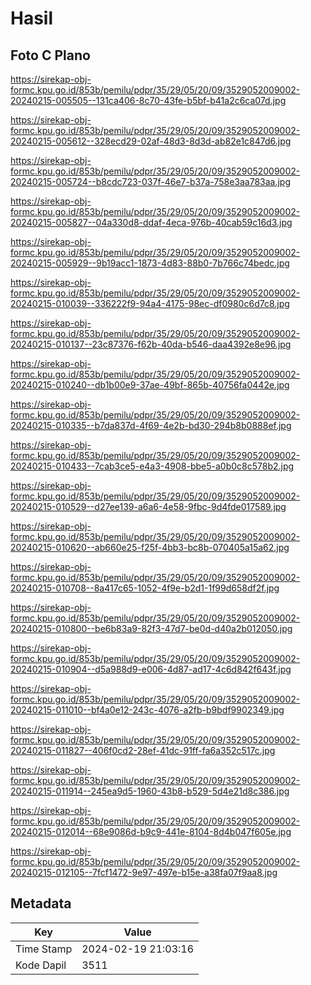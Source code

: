 # Hasil

## Foto C Plano

https://sirekap-obj-formc.kpu.go.id/853b/pemilu/pdpr/35/29/05/20/09/3529052009002-20240215-005505--131ca406-8c70-43fe-b5bf-b41a2c6ca07d.jpg

https://sirekap-obj-formc.kpu.go.id/853b/pemilu/pdpr/35/29/05/20/09/3529052009002-20240215-005612--328ecd29-02af-48d3-8d3d-ab82e1c847d6.jpg

https://sirekap-obj-formc.kpu.go.id/853b/pemilu/pdpr/35/29/05/20/09/3529052009002-20240215-005724--b8cdc723-037f-46e7-b37a-758e3aa783aa.jpg

https://sirekap-obj-formc.kpu.go.id/853b/pemilu/pdpr/35/29/05/20/09/3529052009002-20240215-005827--04a330d8-ddaf-4eca-976b-40cab59c16d3.jpg

https://sirekap-obj-formc.kpu.go.id/853b/pemilu/pdpr/35/29/05/20/09/3529052009002-20240215-005929--9b19acc1-1873-4d83-88b0-7b766c74bedc.jpg

https://sirekap-obj-formc.kpu.go.id/853b/pemilu/pdpr/35/29/05/20/09/3529052009002-20240215-010039--336222f9-94a4-4175-98ec-df0980c6d7c8.jpg

https://sirekap-obj-formc.kpu.go.id/853b/pemilu/pdpr/35/29/05/20/09/3529052009002-20240215-010137--23c87376-f62b-40da-b546-daa4392e8e96.jpg

https://sirekap-obj-formc.kpu.go.id/853b/pemilu/pdpr/35/29/05/20/09/3529052009002-20240215-010240--db1b00e9-37ae-49bf-865b-40756fa0442e.jpg

https://sirekap-obj-formc.kpu.go.id/853b/pemilu/pdpr/35/29/05/20/09/3529052009002-20240215-010335--b7da837d-4f69-4e2b-bd30-294b8b0888ef.jpg

https://sirekap-obj-formc.kpu.go.id/853b/pemilu/pdpr/35/29/05/20/09/3529052009002-20240215-010433--7cab3ce5-e4a3-4908-bbe5-a0b0c8c578b2.jpg

https://sirekap-obj-formc.kpu.go.id/853b/pemilu/pdpr/35/29/05/20/09/3529052009002-20240215-010529--d27ee139-a6a6-4e58-9fbc-9d4fde017589.jpg

https://sirekap-obj-formc.kpu.go.id/853b/pemilu/pdpr/35/29/05/20/09/3529052009002-20240215-010620--ab660e25-f25f-4bb3-bc8b-070405a15a62.jpg

https://sirekap-obj-formc.kpu.go.id/853b/pemilu/pdpr/35/29/05/20/09/3529052009002-20240215-010708--8a417c65-1052-4f9e-b2d1-1f99d658df2f.jpg

https://sirekap-obj-formc.kpu.go.id/853b/pemilu/pdpr/35/29/05/20/09/3529052009002-20240215-010800--be6b83a9-82f3-47d7-be0d-d40a2b012050.jpg

https://sirekap-obj-formc.kpu.go.id/853b/pemilu/pdpr/35/29/05/20/09/3529052009002-20240215-010904--d5a988d9-e006-4d87-ad17-4c6d842f643f.jpg

https://sirekap-obj-formc.kpu.go.id/853b/pemilu/pdpr/35/29/05/20/09/3529052009002-20240215-011010--bf4a0e12-243c-4076-a2fb-b9bdf9902349.jpg

https://sirekap-obj-formc.kpu.go.id/853b/pemilu/pdpr/35/29/05/20/09/3529052009002-20240215-011827--406f0cd2-28ef-41dc-91ff-fa6a352c517c.jpg

https://sirekap-obj-formc.kpu.go.id/853b/pemilu/pdpr/35/29/05/20/09/3529052009002-20240215-011914--245ea9d5-1960-43b8-b529-5d4e21d8c386.jpg

https://sirekap-obj-formc.kpu.go.id/853b/pemilu/pdpr/35/29/05/20/09/3529052009002-20240215-012014--68e9086d-b9c9-441e-8104-8d4b047f605e.jpg

https://sirekap-obj-formc.kpu.go.id/853b/pemilu/pdpr/35/29/05/20/09/3529052009002-20240215-012105--7fcf1472-9e97-497e-b15e-a38fa07f9aa8.jpg


## Metadata

| Key        | Value               |
| ---------- | ------------------- |
| Time Stamp | 2024-02-19 21:03:16 |
| Kode Dapil | 3511                |




